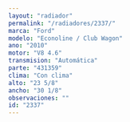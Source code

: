 ```yaml
---
layout: "radiador"
permalink: "/radiadores/2337/"
marca: "Ford"
modelo: "Econoline / Club Wagon"
ano: "2010"
motor: "V8 4.6"
transmision: "Automática"
parte: "431359"
clima: "Con clima"
alto: "23 5/8"
ancho: "30 1/8"
observaciones: ""
id: "2337"
---
```



